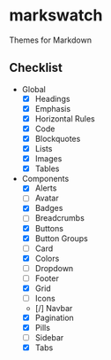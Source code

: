 # markswatch

Themes for Markdown

## Checklist

- Global
  - [x] Headings
  - [x] Emphasis
  - [x] Horizontal Rules
  - [x] Code
  - [x] Blockquotes
  - [x] Lists
  - [x] Images
  - [x] Tables
- Components
  - [x] Alerts
  - [ ] Avatar
  - [x] Badges
  - [ ] Breadcrumbs
  - [x] Buttons
  - [x] Button Groups
  - [ ] Card
  - [x] Colors
  - [ ] Dropdown
  - [ ] Footer
  - [x] Grid
  - [ ] Icons
  - [/] Navbar
  - [x] Pagination
  - [x] Pills
  - [ ] Sidebar
  - [x] Tabs
